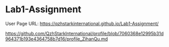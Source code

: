 # Lab1-Assignment

User Page URL: https://qzhstarkinternational.github.io/Lab1-Assignment/

https://github.com/QzhStarkInternational/profile/blob/7060368e12995b31d964371b193e4364758b7d16/profile_ZihanQu.md

